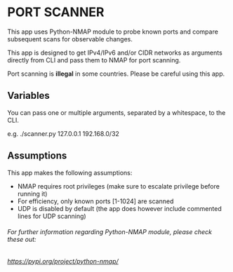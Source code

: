 # PORT SCANNER

This app uses Python-NMAP module to probe known ports and compare subsequent scans for observable changes.

This app is designed to get IPv4/IPv6 and/or CIDR networks as arguments directly from CLI and pass them to NMAP for port scanning.

Port scanning is __illegal__ in some countries. Please be careful using this app.

## Variables

You can pass one or multiple arguments, separated by a whitespace, to the CLI.

e.g. ./scanner.py 127.0.0.1 192.168.0/32 

## Assumptions

This app makes the following assumptions:
* NMAP requires root privileges (make sure to escalate privilege before running it)
* For efficiency, only known ports [1-1024] are scanned
* UDP is disabled by default (the app does however include commented lines for UDP scanning)

###### For further information regarding Python-NMAP module, please check these out:
###### https://pypi.org/project/python-nmap/